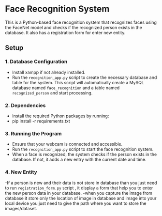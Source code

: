 # Face Recognition System

This is a Python-based face recognition system that recognizes faces using the FaceNet model and checks if the recognized person exists in the database. It also has a registration form for enter new entity.

## Setup

### 1. Database Configuration
- Install xampp if not already installed.
- Run the `recognition_app.py` script to create the necessary database and table for the system. This script will automatically create a MySQL database named `face_recognition` and a table named `recognized_person` and start processing.

### 2. Dependencies
- Install the required Python packages by running:
- pip install -r requirements.txt


### 3. Running the Program
- Ensure that your webcam is connected and accessible.
- Run the `recognition_app.py` script to start the face recognition system.
- When a face is recognized, the system checks if the person exists in the database. If not, it adds a new entry with the current date and time.


### 4. New Entity
-If a person is new and their data is not store in database than you just need to run `registration_form.py` script , it display a form that help you to enter the new person data in your database.
-when you capture the image from database it store only the location of image in database and image into your local device you just need to give the path where you want to store the images/dataset.